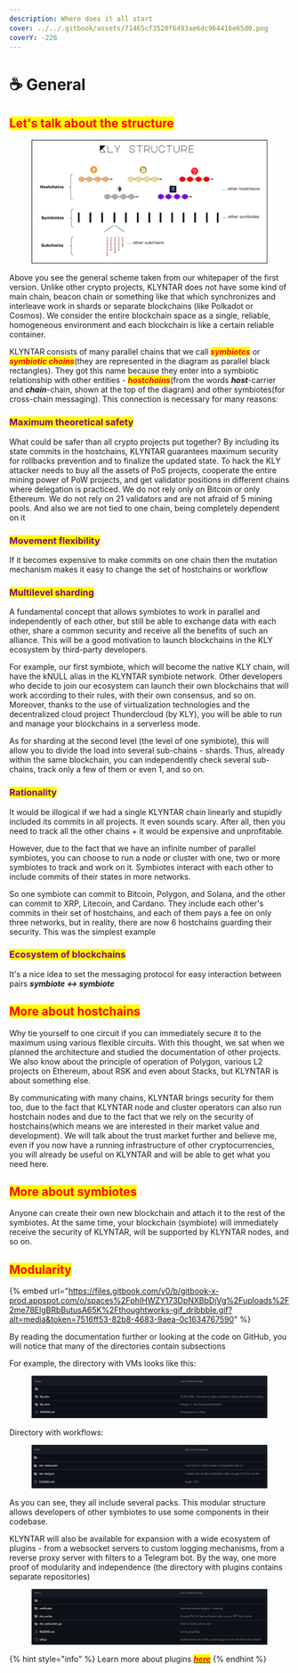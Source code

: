```yaml
---
description: Where does it all start
cover: ../../.gitbook/assets/71465cf3520f6493ae6dc964416e65d0.png
coverY: -226
---
```


# ☕ General

## <mark style="color:red;">**Let's talk about the structure**</mark>

<figure><img src="../../.gitbook/assets/General_KLY_Structure.png" alt=""><figcaption></figcaption></figure>

Above you see the general scheme taken from our whitepaper of the first version. Unlike other crypto projects, KLYNTAR does not have some kind of main chain, beacon chain or something like that which synchronizes and interleave work in shards or separate blockchains (like Polkadot or Cosmos). We consider the entire blockchain space as a single, reliable, homogeneous environment and each blockchain is like a certain reliable container.

KLYNTAR consists of many parallel chains that we call _<mark style="color:red;">**symbiotes**</mark>_ or _<mark style="color:red;">**symbiotic chains**</mark>_(they are represented in the diagram as parallel black rectangles). They got this name because they enter into a symbiotic relationship with other entities - _<mark style="color:red;">**hostchains**</mark>_(from the words _**host**_-carrier and _**chain**_-chain, shown at the top of the diagram) and other symbiotes(for cross-chain messaging). This connection is necessary for many reasons:

### <mark style="color:purple;">**Maximum theoretical safety**</mark>

What could be safer than all crypto projects put together? By including its state commits in the hostchains, KLYNTAR guarantees maximum security for rollbacks prevention and to finalize the updated state. To hack the KLY attacker needs to buy all the assets of PoS projects, cooperate the entire mining power of PoW projects, and get validator positions in different chains where delegation is practiced. We do not rely only on Bitcoin or only Ethereum. We do not rely on 21 validators and are not afraid of 5 mining pools. And also we are not tied to one chain, being completely dependent on it

### <mark style="color:purple;">**Movement flexibility**</mark>

If it becomes expensive to make commits on one chain then the mutation mechanism makes it easy to change the set of hostchains or workflow

### <mark style="color:purple;">Multilevel sharding</mark>

A fundamental concept that allows symbiotes to work in parallel and independently of each other, but still be able to exchange data with each other, share a common security and receive all the benefits of such an alliance. This will be a good motivation to launch blockchains in the KLY ecosystem by third-party developers.

For example, our first symbiote, which will become the native KLY chain, will have the kNULL alias in the KLYNTAR symbiote network. Other developers who decide to join our ecosystem can launch their own blockchains that will work according to their rules, with their own consensus, and so on. Moreover, thanks to the use of virtualization technologies and the decentralized cloud project Thundercloud (by KLY), you will be able to run and manage your blockchains in a serverless mode.

As for sharding at the second level (the level of one symbiote), this will allow you to divide the load into several sub-chains - shards. Thus, already within the same blockchain, you can independently check several sub-chains, track only a few of them or even 1, and so on.

### <mark style="color:purple;">**Rationality**</mark>

It would be illogical if we had a single KLYNTAR chain linearly and stupidly included its commits in all projects. It even sounds scary. After all, then you need to track all the other chains + it would be expensive and unprofitable.

However, due to the fact that we have an infinite number of parallel symbiotes, you can choose to run a node or cluster with one, two or more symbiotes to track and work on it. Symbiotes interact with each other to include commits of their states in more networks.

So one symbiote can commit to Bitcoin, Polygon, and Solana, and the other can commit to XRP, Litecoin, and Cardano. They include each other's commits in their set of hostchains, and each of them pays a fee on only three networks, but in reality, there are now 6 hostchains guarding their security. This was the simplest example

### <mark style="color:purple;">**Ecosystem of blockchains**</mark>

It's a nice idea to set the messaging protocol for easy interaction between pairs _**symbiote <-> symbiote**_

## <mark style="color:red;">**More about hostchains**</mark>

Why tie yourself to one circuit if you can immediately secure it to the maximum using various flexible circuits. With this thought, we sat when we planned the architecture and studied the documentation of other projects. We also know about the principle of operation of Polygon, various L2 projects on Ethereum, about RSK and even about Stacks, but KLYNTAR is about something else.&#x20;

By communicating with many chains, KLYNTAR brings security for them too, due to the fact that KLYNTAR node and cluster operators can also run hostchain nodes and due to the fact that we rely on the security of hostchains(which means we are interested in their market value and development). We will talk about the trust market further and believe me, even if you now have a running infrastructure of other cryptocurrencies, you will already be useful on KLYNTAR and will be able to get what you need here.

## <mark style="color:red;">**More about symbiotes**</mark>

Anyone can create their own new blockchain and attach it to the rest of the symbiotes. At the same time, your blockchain (symbiote) will immediately receive the security of KLYNTAR, will be supported by KLYNTAR nodes, and so on.

## <mark style="color:red;">Modularity</mark>

{% embed url="https://files.gitbook.com/v0/b/gitbook-x-prod.appspot.com/o/spaces%2FphIHWZY173DpNXBbDjVg%2Fuploads%2F2me78ElgBRbButusA65K%2Fthoughtworks-gif_dribbble.gif?alt=media&token=7516ff53-82b8-4683-9aea-0c1634767590" %}

By reading the documentation further or looking at the code on GitHub, you will notice that many of the directories contain subsections

For example, the directory with VMs looks like this:

<figure><img src="../../.gitbook/assets/image (56).png" alt=""><figcaption></figcaption></figure>

Directory with workflows:

<figure><img src="../../.gitbook/assets/image (57).png" alt=""><figcaption></figcaption></figure>

As you can see, they all include several packs. This modular structure allows developers of other symbiotes to use some components in their codebase.

KLYNTAR will also be available for expansion with a wide ecosystem of plugins - from a websocket servers to custom logging mechanisms, from a reverse proxy server with filters to a Telegram bot. By the way, one more proof of modularity and independence (the directory with plugins contains separate repositories)

<figure><img src="../../.gitbook/assets/image (58).png" alt=""><figcaption></figcaption></figure>

{% hint style="info" %}
Learn more about plugins [_<mark style="color:red;">**here**</mark>_](../plugins.md)
{% endhint %}
